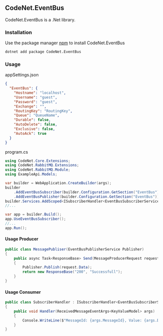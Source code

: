 ## CodeNet.EventBus

CodeNet.EventBus is a .Net library.

### Installation

Use the package manager [npm](https://www.nuget.org/packages/CodeNet.EventBus/) to install CodeNet.EventBus

```bash
dotnet add package CodeNet.EventBus
```

### Usage
appSettings.json
```json
{
  "EventBus": {
    "Hostname": "localhost",
    "Username": "guest",
    "Password": "guest",
    "Exchange": "",
    "RoutingKey": "RoutingKey",
    "Queue": "QueueName",
    "Durable": false,
    "AutoDelete": false,
    "Exclusive": false,
    "AutoAck": true
  }
}
```
program.cs
```csharp
using CodeNet.Core.Extensions;
using CodeNet.RabbitMQ.Extensions;
using CodeNet.RabbitMQ.Module;
using ExampleApi.Models;

var builder = WebApplication.CreateBuilder(args);
builder
    .AddEventBusSubscriber(builder.Configuration.GetSection("EventBus"))
    .AddEventBusPublisher(builder.Configuration.GetSection("EventBus"));
builder.Services.AddScoped<ISubscriberHandler<EventBusSubscriberService>, SubscriberHandler>();
//...

var app = builder.Build();
app.UseEventBusSubscriber();
//...
app.Run();
```
#### Usage Producer
```csharp
public class MessagePubliser(EventBusPublisherService Publisher)
{
    public async Task<ResponseBase> Send(MessageProducerRequest request, CancellationToken cancellationToken)
    {
        Publisher.Publish(request.Data);
        return new ResponseBase("200", "Successfull");
    }
}
```
#### Usage Consumer
```csharp
public class SubscriberHandler : ISubscriberHandler<EventBusSubscriberService>
{
    public void Handler(ReceivedMessageEventArgs<KeyValueModel> args)
    {
        Console.WriteLine($"MessageId: {args.MessageId}, Value: {args.Data.Value}");
    }
}
```